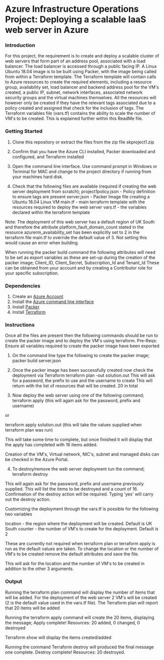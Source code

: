 # Azure Infrastructure Operations Project: Deploying a scalable IaaS web server in Azure

### Introduction
For this project, the requirement is to create and deploy a scalable cluster of web servers that form part of an address pool, associated with a load balancer. The load balancer is accessed through a public facing IP.
A Linux Ubuntu 18.04 image is to be built using Packer, with the image being called from within a Terraform template.
The Terraform template will contain calls to Azure resources to create the required elements, including a resource group, availability set, load balancer and backend address pool for the VM's created, a public IP, subnet, network interfaces, associated network security groups and the virtual machines themselves.
All the resources will however only be created if they have the relevant tags associated due to a policy created and assigned that check for the inclusion of tags.
The Terraform variables file (vars.tf) contains the ability to scale the number of VM's to be created. This is explained further within this ReadMe file.

### Getting Started
1. Clone this repository or extract the files from the zip file skproject1.zip

2. Confirm that you have the Azure CLI installed, Packer downloaded and configured, and Terraform installed

3. Open the command line interface. Use command prompt in Windows or Terminal for MAC and change to the project directory if running from your machines hard disk.

4. Check that the following files are available (required if creating the web server deployment from scratch);
project1policy.json - Policy definition to ensure tags are present
server.json - Packer Image file creating a Ubuntu 18.04 Linux VM
main.tf - main terraform template with the resources required to deploy the web server
vars.tf - the variables declared within the terraform template

Note: The deployment of this web server has a default region of UK South and therefore the attribute platform_fault_domain_count stated in the resource azurerm_availability_set has been explicitly set to 2 in the terraform file main.tf to override the default value of 3. Not setting this would cause an error when building.

When running the packer build command the following attributes will need to be set as export variables as these are set-up during the creation of the packer image;
Client_ID, Client_Secret, Subscription_Id and Tenant_Id
These can be obtained from your account and by creating a Contributor role for your specific subscription.

### Dependencies
1. Create an [Azure Account](https://portal.azure.com)
2. Install the [Azure command line interface](https://docs.microsoft.com/en-us/cli/azure/install-azure-cli?view=azure-cli-latest)
3. Install [Packer](https://www.packer.io/downloads)
4. Install [Terraform](https://www.terraform.io/downloads.html)

### Instructions
Once all the files are present then the following commands should be run to create the packer image and to deploy the VM's using terraform.
Pre-Reqs: Ensure all variables required to create the packer image have been exported

1. On the command line type the following to create the packer image;
packer build server.json

2. Once the packer image has been successfully created now check the deployment via Terraform
terraform plan -out solution.out
This will ask for a password, the prefix to use and the username to create
This will return with the list of resources that will be created. 20 in total

3. Now deploy the web server using one of the following command;
terraform apply (this will again ask for the password, prefix and username)

or

terraform apply solution.out (this will take the values supplied when terraform plan was run)

This will take some time to complete, but once finished it will display that the apply has completed with 16 items added.

Creation of the VM's, Virtual network, NIC's, subnet and managed disks can be checked in the Azure Portal.

4. To destroy/remove the web server deployment tun the command;
terraform destroy

This will again ask for the password, prefix and username previously supplied.
This will list the items to be destroyed and a count of 16.
Confirmation of the destroy action will be required. Typing 'yes' will carry out the destroy action.

Customizing the deployment through the vars.tf is possible for the following two variables

  location - the region where the deployment will be created. Default is UK South
  counter - the number of VM's to create for the deployment. Default is 2

These are currently not required when terraform plan or terraform apply is run as the default values are taken. To change the location or the number of VM's to be created remove the default attributes and save the file.

This will ask for the location and the number of VM's to be created in addition to the other 3 arguments.

### Output
Running the terraform plan command will display the number of items that will be added. For the deployment of the web server 2 VM's will be created (2 is the default value used in the vars.tf file).
The Terraform plan will report that 20 items will be added

Running the terraform apply command will create the 20 items, displaying the message;
Apply complete! Resources: 20 added, 0 changed, 0 destroyed

Terraform show will display the items created/added

Running the command Terraform destroy will produced the final message one complete.
Destroy complete! Resources: 20 destroyed.
